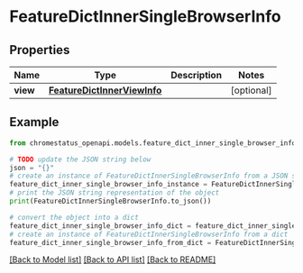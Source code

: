 # FeatureDictInnerSingleBrowserInfo


## Properties

Name | Type | Description | Notes
------------ | ------------- | ------------- | -------------
**view** | [**FeatureDictInnerViewInfo**](FeatureDictInnerViewInfo.md) |  | [optional] 

## Example

```python
from chromestatus_openapi.models.feature_dict_inner_single_browser_info import FeatureDictInnerSingleBrowserInfo

# TODO update the JSON string below
json = "{}"
# create an instance of FeatureDictInnerSingleBrowserInfo from a JSON string
feature_dict_inner_single_browser_info_instance = FeatureDictInnerSingleBrowserInfo.from_json(json)
# print the JSON string representation of the object
print(FeatureDictInnerSingleBrowserInfo.to_json())

# convert the object into a dict
feature_dict_inner_single_browser_info_dict = feature_dict_inner_single_browser_info_instance.to_dict()
# create an instance of FeatureDictInnerSingleBrowserInfo from a dict
feature_dict_inner_single_browser_info_from_dict = FeatureDictInnerSingleBrowserInfo.from_dict(feature_dict_inner_single_browser_info_dict)
```
[[Back to Model list]](../README.md#documentation-for-models) [[Back to API list]](../README.md#documentation-for-api-endpoints) [[Back to README]](../README.md)


